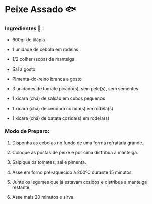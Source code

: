 # Peixe Assado :fish:

### Ingredientes :ledger: :

- 600gr de tilápia

- 1 unidade de cebola em rodelas

- 1/2 colher (sopa) de manteiga

- Sal a gosto

- Pimenta-do-reino branca a gosto

- 3 unidades de tomate picado(s), sem pele(s), sem sementes

- 1 xícara (chá) de salsão em cubos pequenos

- 1 xícara (chá) de cenoura cozida(s) em rodela(s)

- 1 xícara (chá) de batata cozida(s) em rodela(s)

### Modo de Preparo:

1. Disponha as cebolas no fundo de uma forma refratária grande.

2. Coloque as postas de peixe e por cima distribua a manteiga.

3. Salpique os tomates, sal e pimenta.

4. Asse em forno pré-aquecido à 200ºC durante 15 minutos.

5. Junte os legumes que já estavam cozidos e distribua a manteiga restante.

6. Asse mais 20 minutos e sirva.





